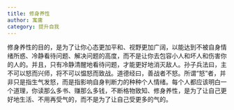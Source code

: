 ```yaml
---
title: 修身养性
author: 寓庸
category: 提升自我
---
```

修身养性的目的，是为了让你心态更加平和、视野更加广阔，以能达到不被自身情绪所惑、冷静看待问题、解决问题的高度，而不是让你去包容小人和坏人和伤害你的人的。并且，只有冷静清醒地看待问题，才能更好地消灭敌人。孙子兵法曰，主不可以怒而兴师，将不可以愠怒而致战。道德经曰，善战者不怒。所谓“怒”者，并非只是指生气发怒，而是指影响自身判断力的种种个人情绪。每个人都应该明白一个道理，你读那么多书、赚那么多钱，不断格物致知、修身养性，是为了让自己更好地生活、不用再受气的，而不是为了让自己受更多的气的。